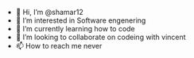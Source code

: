 - 👋 Hi, I’m @shamar12
- 👀 I’m interested in Software engenering 
- 🌱 I’m currently learning how to code
- 💞️ I’m looking to collaborate on codeing with vincent
- 📫 How to reach me never

<!---
shamar12/shamar12 is a ✨ special ✨ repository because its `README.md` (this file) appears on your GitHub profile.
You can click the Preview link to take a look at your changes.
--->
